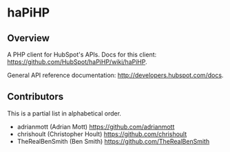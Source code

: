 haPiHP
======

Overview
-------------

A PHP client for HubSpot's APIs.  Docs for this client: 
<a href="https://github.com/HubSpot/haPiHP/wiki/haPiHP">https://github.com/HubSpot/haPiHP/wiki/haPiHP</a>.

General API reference documentation: <a href="http://developers.hubspot.com/docs">http://developers.hubspot.com/docs</a>.

Contributors
------------

This is a partial list in alphabetical order.

* adrianmott (Adrian Mott) https://github.com/adrianmott
* chrishoult (Christopher Hoult) https://github.com/chrishoult
* TheRealBenSmith (Ben Smith) https://github.com/TheRealBenSmith
